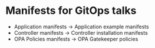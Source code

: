 # Manifests for GitOps talks

- Application manifests -> Application example manifests
- Controller manifests -> Controller installation manifests
- OPA Policies manifests -> OPA Gatekeeper policies
